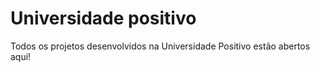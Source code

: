 # Universidade positivo
Todos os projetos desenvolvidos na Universidade Positivo estão abertos aqui!

